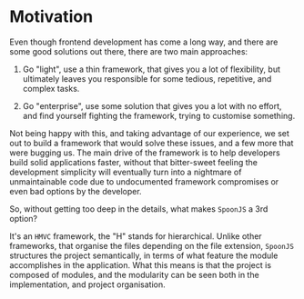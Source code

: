 # Motivation

Even though frontend development has come a long way, and there are some good solutions out there, there are two main approaches:

1. Go "light", use a thin framework, that gives you a lot of flexibility, but ultimately leaves you responsible for some tedious, repetitive, and complex tasks.

2. Go "enterprise", use some solution that gives you a lot with no effort, and find yourself fighting the framework, trying to customise something.

Not being happy with this, and taking advantage of our experience, we set out to build a framework that would solve these issues, and a few more that were bugging us. The main drive of the framework is to help developers build solid applications faster, without that bitter-sweet feeling the development simplicity will eventually turn into a nightmare of unmaintainable code due to undocumented framework compromises or even bad options by the developer.

So, without getting too deep in the details, what makes `SpoonJS` a 3rd option?

It's an `HMVC` framework, the "H" stands for hierarchical. Unlike other frameworks, that organise the files depending on the file extension, `SpoonJS` structures the project semantically, in terms of what feature the module accomplishes in the application. What this means is that the project is composed of modules, and the modularity can be seen both in the implementation, and project organisation.
